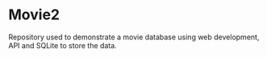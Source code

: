 # Movie2
Repository used to demonstrate a movie database using web development, API and SQLite to store the data.
